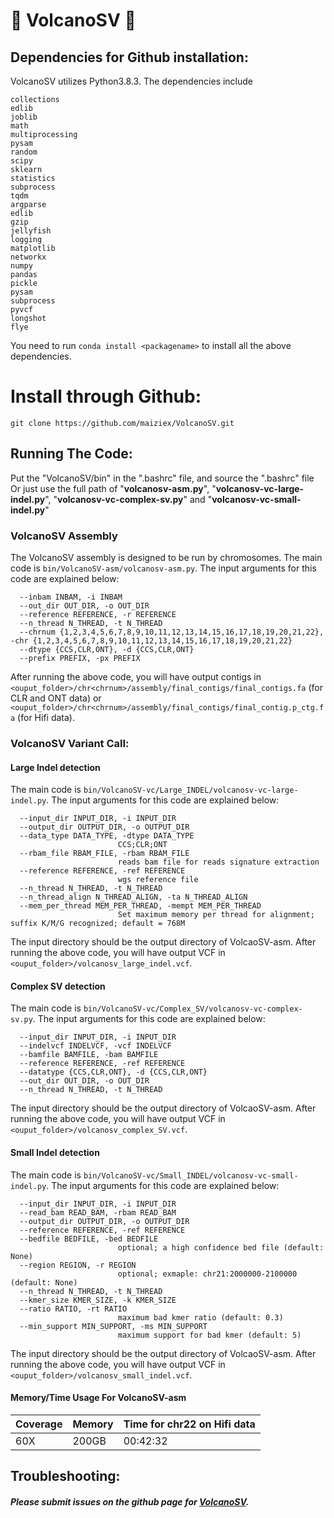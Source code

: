 # :milky_way: VolcanoSV 🌋


## Dependencies for Github installation:
VolcanoSV utilizes Python3.8.3. 
The dependencies include

```
collections
edlib
joblib
math
multiprocessing
pysam
random
scipy
sklearn
statistics
subprocess
tqdm
argparse
edlib
gzip
jellyfish
logging
matplotlib
networkx
numpy
pandas
pickle
pysam
subprocess
pyvcf
longshot
flye
```
You need to run `conda install <packagename>` to install all the above dependencies.

# Install through Github:

```
git clone https://github.com/maiziex/VolcanoSV.git
```




## Running The Code:
Put the "VolcanoSV/bin" in the ".bashrc" file, and source the ".bashrc" file <br />
Or just use the full path of "**volcanosv-asm.py**", "**volcanosv-vc-large-indel.py**", "**volcanosv-vc-complex-sv.py**" and "**volcanosv-vc-small-indel.py**"



### VolcanoSV Assembly 


The VolcanoSV assembly is designed to be run by chromosomes. The main code is `bin/VolcanoSV-asm/volcanosv-asm.py`. The input arguments for this code are explained below:


```
  --inbam INBAM, -i INBAM
  --out_dir OUT_DIR, -o OUT_DIR
  --reference REFERENCE, -r REFERENCE
  --n_thread N_THREAD, -t N_THREAD
  --chrnum {1,2,3,4,5,6,7,8,9,10,11,12,13,14,15,16,17,18,19,20,21,22}, -chr {1,2,3,4,5,6,7,8,9,10,11,12,13,14,15,16,17,18,19,20,21,22}
  --dtype {CCS,CLR,ONT}, -d {CCS,CLR,ONT}
  --prefix PREFIX, -px PREFIX

```



After running the above code, you will have output contigs in `<ouput_folder>/chr<chrnum>/assembly/final_contigs/final_contigs.fa` (for CLR and ONT data) or `<ouput_folder>/chr<chrnum>/assembly/final_contigs/final_contig.p_ctg.fa` (for Hifi data).


### VolcanoSV Variant Call: 

#### Large Indel detection

The main code is `bin/VolcanoSV-vc/Large_INDEL/volcanosv-vc-large-indel.py`. The input arguments for this code are explained below:


```
  --input_dir INPUT_DIR, -i INPUT_DIR
  --output_dir OUTPUT_DIR, -o OUTPUT_DIR
  --data_type DATA_TYPE, -dtype DATA_TYPE
                        CCS;CLR;ONT
  --rbam_file RBAM_FILE, -rbam RBAM_FILE
                        reads bam file for reads signature extraction
  --reference REFERENCE, -ref REFERENCE
                        wgs reference file
  --n_thread N_THREAD, -t N_THREAD
  --n_thread_align N_THREAD_ALIGN, -ta N_THREAD_ALIGN
  --mem_per_thread MEM_PER_THREAD, -mempt MEM_PER_THREAD
                        Set maximum memory per thread for alignment; suffix K/M/G recognized; default = 768M

```
The input directory should be the output directory of VolcaoSV-asm.
After running the above code, you will have output VCF in `<ouput_folder>/volcanosv_large_indel.vcf`.


#### Complex SV detection

The main code is `bin/VolcanoSV-vc/Complex_SV/volcanosv-vc-complex-sv.py`. The input arguments for this code are explained below:


```
  --input_dir INPUT_DIR, -i INPUT_DIR
  --indelvcf INDELVCF, -vcf INDELVCF
  --bamfile BAMFILE, -bam BAMFILE
  --reference REFERENCE, -ref REFERENCE
  --datatype {CCS,CLR,ONT}, -d {CCS,CLR,ONT}
  --out_dir OUT_DIR, -o OUT_DIR
  --n_thread N_THREAD, -t N_THREAD

```
The input directory should be the output directory of VolcaoSV-asm.
After running the above code, you will have output VCF in `<ouput_folder>/volcanosv_complex_SV.vcf`.


#### Small Indel detection

The main code is `bin/VolcanoSV-vc/Small_INDEL/volcanosv-vc-small-indel.py`. The input arguments for this code are explained below:


```
  --input_dir INPUT_DIR, -i INPUT_DIR
  --read_bam READ_BAM, -rbam READ_BAM
  --output_dir OUTPUT_DIR, -o OUTPUT_DIR
  --reference REFERENCE, -ref REFERENCE
  --bedfile BEDFILE, -bed BEDFILE
                        optional; a high confidence bed file (default: None)
  --region REGION, -r REGION
                        optional; exmaple: chr21:2000000-2100000 (default: None)
  --n_thread N_THREAD, -t N_THREAD
  --kmer_size KMER_SIZE, -k KMER_SIZE
  --ratio RATIO, -rt RATIO
                        maximum bad kmer ratio (default: 0.3)
  --min_support MIN_SUPPORT, -ms MIN_SUPPORT
                        maximum support for bad kmer (default: 5)

```

The input directory should be the output directory of VolcaoSV-asm.
After running the above code, you will have output VCF in `<ouput_folder>/volcanosv_small_indel.vcf`.








#### Memory/Time Usage For VolcanoSV-asm
Coverage| Memory| Time for chr22 on Hifi data
--- | --- | --- | 
60X | 200GB | 00:42:32 |





## Troubleshooting:
##### Please submit issues on the github page for <a href="https://github.com/maiziezhoulab/VolcanoSV/issues">VolcanoSV</a>. 



